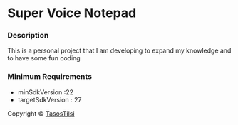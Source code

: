 <h1>Super Voice Notepad</h1>
<h3>Description</h3>
<p>This is a personal project that I am developing to expand my knowledge and to have some fun coding</p>
<h3>Minimum Requirements</h3>
<ul>
<li>minSdkVersion :22</li>
<li>targetSdkVersion : 27 </li>
</ul>
<p>Copyright &copy; <a href="https://git.io/vNjE6">TasosTilsi</a></p>